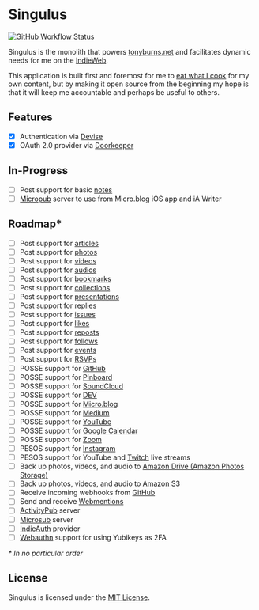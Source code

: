 # Singulus

[![GitHub Workflow Status](https://img.shields.io/github/workflow/status/craftyphotons/singulus/Verify?style=for-the-badge)](https://github.com/craftyphotons/singulus/actions?query=workflow%3AVerify)

Singulus is the monolith that powers [tonyburns.net](https://tonyburns.net) and facilitates dynamic needs for me on the [IndieWeb](https://indieweb.org/).

This application is built first and foremost for me to [eat what I cook](https://indieweb.org/eat_what_you_cook) for my own content, but by making it open source from the beginning my hope is that it will keep me accountable and perhaps be useful to others.

## Features
- [x] Authentication via [Devise](https://github.com/heartcombo/devise)
- [x] OAuth 2.0 provider via [Doorkeeper](https://github.com/doorkeeper-gem/doorkeeper)

## In-Progress

- [ ] Post support for basic [notes](https://indieweb.org/note)
- [ ] [Micropub](https://micropub.rocks/) server to use from Micro.blog iOS app and iA Writer

## Roadmap*

- [ ] Post support for [articles](https://indieweb.org/article)
- [ ] Post support for [photos](https://indieweb.org/photo)
- [ ] Post support for [videos](https://indieweb.org/video)
- [ ] Post support for [audios](https://indieweb.org/audio)
- [ ] Post support for [bookmarks](https://indieweb.org/bookmark)
- [ ] Post support for [collections](https://indieweb.org/collection)
- [ ] Post support for [presentations](https://indieweb.org/presentation)
- [ ] Post support for [replies](https://indieweb.org/reply)
- [ ] Post support for [issues](https://indieweb.org/issue)
- [ ] Post support for [likes](https://indieweb.org/like)
- [ ] Post support for [reposts](https://indieweb.org/repost)
- [ ] Post support for [follows](https://indieweb.org/follow)
- [ ] Post support for [events](https://indieweb.org/event)
- [ ] Post support for [RSVPs](https://indieweb.org/rsvp)
- [ ] POSSE support for [GitHub](https://github.com)
- [ ] POSSE support for [Pinboard](https://pinboard.in/u:craftyphotons)
- [ ] POSSE support for [SoundCloud](https://soundcloud.com/craftyphotons)
- [ ] POSSE support for [DEV](https://dev.to/craftyphotons)
- [ ] POSSE support for [Micro.blog](https://craftyphotons.micro.blog/)
- [ ] POSSE support for [Medium](https://medium.com/@craftyphotons)
- [ ] POSSE support for [YouTube](https://www.youtube.com/channel/UCe94omtfrDfQC6goLGmbO8Q)
- [ ] POSSE support for [Google Calendar](https://calendar.google.com/calendar?cid=OTRqMGp0Y25tZmZiMzNobGkxcDUzZHNobmdAZ3JvdXAuY2FsZW5kYXIuZ29vZ2xlLmNvbQ)
- [ ] POSSE support for [Zoom](https://zoom.us)
- [ ] PESOS support for [Instagram](https://instagram.com/craftyphotons)
- [ ] PESOS support for YouTube and [Twitch](https://www.twitch.tv/craftyphotons) live streams
- [ ] Back up photos, videos, and audio to [Amazon Drive (Amazon Photos Storage)](https://www.amazon.com/b?node=15547130011)
- [ ] Back up photos, videos, and audio to [Amazon S3](https://aws.amazon.com/s3/)
- [ ] Receive incoming webhooks from [GitHub](https://docs.github.com/en/developers/webhooks-and-events/about-webhooks)
- [ ] Send and receive [Webmentions](https://webmention.rocks/)
- [ ] [ActivityPub](https://www.w3.org/TR/activitypub/) server
- [ ] [Microsub](https://indieweb.org/Microsub-spec) server
- [ ] [IndieAuth](https://indieauth.net/) provider
- [ ] [Webauthn](https://webauthn.io/) support for using Yubikeys as 2FA

_* In no particular order_

## License

Singulus is licensed under the [MIT License](https://opensource.org/licenses/MIT).
